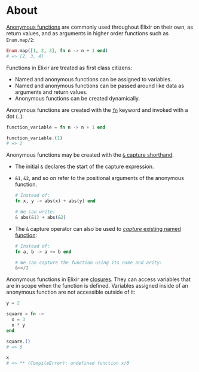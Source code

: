 # About

[Anonymous functions][anon-fns] are commonly used throughout Elixir on their own, as return values, and as arguments in higher order functions such as `Enum.map/2`:

```elixir
Enum.map([1, 2, 3], fn n -> n + 1 end)
# => [2, 3, 4]
```

Functions in Elixir are treated as first class citizens:

- Named and anonymous functions can be assigned to variables.
- Named and anonymous functions can be passed around like data as arguments and return values.
- Anonymous functions can be created dynamically.

Anonymous functions are created with the [`fn`][kernel-fn] keyword and invoked with a dot (`.`):

```elixir
function_variable = fn n -> n + 1 end

function_variable.(1)
# => 2
```

Anonymous functions may be created with the [`&` capture shorthand][kernel-capture].

- The initial `&` declares the start of the capture expression.
- `&1`, `&2`, and so on refer to the positional arguments of the anonymous function.

  ```elixir
  # Instead of:
  fn x, y -> abs(x) + abs(y) end

  # We can write:
  & abs(&1) + abs(&2)
  ```

- The `&` capture operator can also be used to [_capture_ existing named function][capture]:

  ```elixir
  # Instead of:
  fn a, b -> a <= b end

  # We can capture the function using its name and arity:
  &<=/2
  ```

Anonymous functions in Elixir are [closures][closure]. They can access variables that are in scope when the function is defined. Variables assigned inside of an anonymous function are not accessible outside of it:

```elixir
y = 2

square = fn ->
  x = 3
  x * y
end

square.()
# => 6

x
# => ** (CompileError): undefined function x/0
```

[anon-fns]: https://elixir-lang.org/getting-started/basic-types.html#anonymous-functions
[kernel-fn]: https://hexdocs.pm/elixir/Kernel.SpecialForms.html#fn/1
[kernel-capture]: https://hexdocs.pm/elixir/Kernel.SpecialForms.html#&/1
[capture]: https://dockyard.com/blog/2016/08/05/understand-capture-operator-in-elixir
[closure]: https://en.wikipedia.org/wiki/Closure_(computer_programming)
